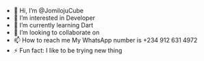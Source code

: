 - 👋 Hi, I’m @JomilojuCube
- 👀 I’m interested in Developer 
- 🌱 I’m currently learning Dart
- 💞️ I’m looking to collaborate on 
- 📫 How to reach me My WhatsApp number is ‪+234 912 631 4972‬
- ⚡ Fun fact: I like to be trying new thing 

<!---
JomilojuCube/JomilojuCube is a ✨ special ✨ repository because its `README.md` (this file) appears on your GitHub profile.
You can click the Preview link to take a look at your changes.
--->
